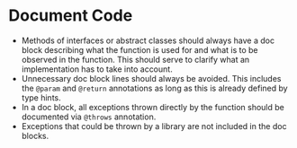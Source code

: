 # Document Code

* Methods of interfaces or abstract classes should always have a doc block describing what the function is used for and what is to be observed in the function. This should serve to clarify what an implementation has to take into account.
* Unnecessary doc block lines should always be avoided. This includes the `@param` and `@return` annotations as long as this is already defined by type hints.
* In a doc block, all exceptions thrown directly by the function should be documented via `@throws` annotation.
* Exceptions that could be thrown by a library are not included in the doc blocks.
